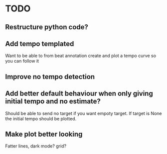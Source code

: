 # TODO

## Restructure python code?

## Add tempo templated

Want to be able to from beat annotation create and plot a tempo curve so you can follow it

## Improve no tempo detection

## Add better default behaviour when only giving initial tempo and no estimate?

Should be able to send no target if you want empoty target. If target is None the initial tempo should be plotted.

## Make plot better looking

Fatter lines, dark mode? grid?